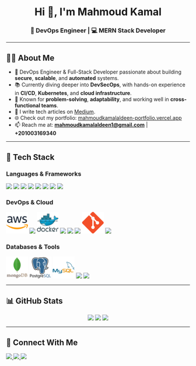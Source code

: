 <h1 align="center">Hi 👋, I'm Mahmoud Kamal</h1>
<h3 align="center">🚀 DevOps Engineer | 💻 MERN Stack Developer </h3>

---

## 👨‍💻 About Me

- 🔧 DevOps Engineer & Full-Stack Developer passionate about building **secure**, **scalable**, and **automated** systems.
- 📚 Currently diving deeper into **DevSecOps**, with hands-on experience in **CI/CD**, **Kubernetes**, and **cloud infrastructure**.
- 🧠 Known for **problem-solving**, **adaptability**, and working well in **cross-functional teams**.
- 📝 I write tech articles on [Medium](https://medium.com/@mahmoudkamalmk01).
- 🌐 Check out my portfolio: [mahmoudkamalaldeen-portfolio.vercel.app](https://mahmoudkamalaldeen-portfolio.vercel.app/)
- 📫 Reach me at: **mahmoudkamalaldeen1@gmail.com** | **+201003169340**

---

## 🧠 Tech Stack

### Languages & Frameworks
<div align="left">
  <img src="https://cdn.jsdelivr.net/gh/devicons/devicon/icons/javascript/javascript-original.svg" height="60" />
  <img src="https://cdn.jsdelivr.net/gh/devicons/devicon/icons/typescript/typescript-original.svg" height="60" />
  <img src="https://cdn.jsdelivr.net/gh/devicons/devicon/icons/react/react-original.svg" height="60" />
  <img src="https://cdn.jsdelivr.net/gh/devicons/devicon/icons/nodejs/nodejs-original-wordmark.svg" height="60" />
  <img src="https://cdn.jsdelivr.net/gh/devicons/devicon/icons/python/python-original.svg" height="60" />
  <img src="https://cdn.jsdelivr.net/gh/devicons/devicon/icons/csharp/csharp-original.svg" height="60" />
  <img src="https://cdn.jsdelivr.net/gh/devicons/devicon/icons/html5/html5-original.svg" height="60" />
  <img src="https://cdn.jsdelivr.net/gh/devicons/devicon/icons/css3/css3-original.svg" height="60" />
</div>

### DevOps & Cloud
<div align="left">
  <img src="https://raw.githubusercontent.com/devicons/devicon/master/icons/amazonwebservices/amazonwebservices-original-wordmark.svg" height="60" />
  <img src="https://www.vectorlogo.zone/logos/microsoft_azure/microsoft_azure-icon.svg" height="60" />
  <img src="https://raw.githubusercontent.com/devicons/devicon/master/icons/docker/docker-original-wordmark.svg" height="60" />
  <img src="https://www.vectorlogo.zone/logos/kubernetes/kubernetes-icon.svg" height="60" />
  <img src="https://www.vectorlogo.zone/logos/terraformio/terraformio-icon.svg" height="60" />
  <img src="https://www.vectorlogo.zone/logos/ansible/ansible-icon.svg" height="60" />
  <img src="https://raw.githubusercontent.com/devicons/devicon/master/icons/git/git-original.svg" height="60" />
  <img src="https://www.vectorlogo.zone/logos/jenkins/jenkins-icon.svg" height="60" />
</div>

### Databases & Tools
<div align="left">
  <img src="https://raw.githubusercontent.com/devicons/devicon/master/icons/mongodb/mongodb-original-wordmark.svg" height="60" />
  <img src="https://raw.githubusercontent.com/devicons/devicon/master/icons/postgresql/postgresql-original-wordmark.svg" height="60" />
  <img src="https://raw.githubusercontent.com/devicons/devicon/master/icons/mysql/mysql-original-wordmark.svg" height="60" />
  <img src="https://www.vectorlogo.zone/logos/firebase/firebase-icon.svg" height="60" />
  <img src="https://www.vectorlogo.zone/logos/redis/redis-icon.svg" height="60" />
</div>

---

## 📊 GitHub Stats

<div align="center">
  <img src="https://github-readme-stats.vercel.app/api?username=mahmoudkamal01&show_icons=true&theme=dracula&count_private=true&hide_border=false" height="150"/>
  <img src="https://github-readme-stats.vercel.app/api/top-langs?username=mahmoudkamal01&layout=compact&theme=dracula&hide_border=false" height="150"/>
  <img src="https://github-readme-streak-stats.herokuapp.com/?user=mahmoudkamal01&theme=dracula" height="150"/>
</div>

---

## 🔗 Connect With Me

<p align="left">
  <a href="https://linkedin.com/in/mahmoudkamal01" target="blank">
    <img src="https://img.shields.io/badge/LinkedIn-blue?style=for-the-badge&logo=linkedin" />
  </a>
  <a href="https://medium.com/@mahmoudkamalmk01" target="blank">
    <img src="https://img.shields.io/badge/Medium-black?style=for-the-badge&logo=medium" />
  </a>
  <a href="mailto:mahmoudkamalaldeen1@gmail.com">
    <img src="https://img.shields.io/badge/Gmail-D14836?style=for-the-badge&logo=gmail&logoColor=white" />
  </a>
</p>

